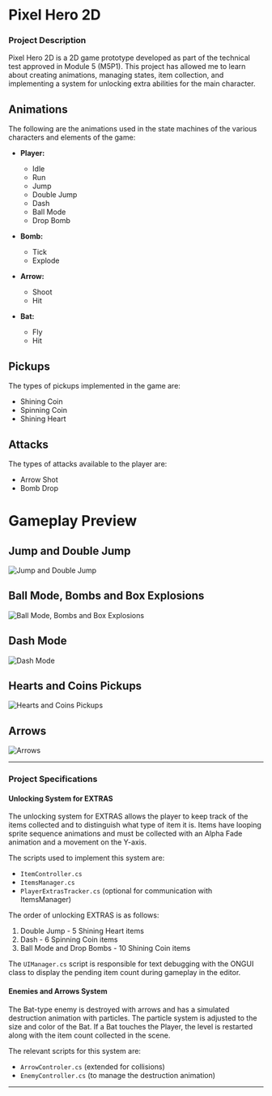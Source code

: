 # Pixel Hero 2D

### Project Description
Pixel Hero 2D is a 2D game prototype developed as part of the technical test approved in Module 5 (M5P1). This project has allowed me to learn about creating animations, managing states, item collection, and implementing a system for unlocking extra abilities for the main character.

## **Animations**
The following are the animations used in the state machines of the various characters and elements of the game:

- **Player:**
  - Idle
  - Run
  - Jump
  - Double Jump
  - Dash
  - Ball Mode
  - Drop Bomb

- **Bomb:**
  - Tick
  - Explode

- **Arrow:**
  - Shoot
  - Hit

- **Bat:**
  - Fly
  - Hit

## **Pickups**
The types of pickups implemented in the game are:

- Shining Coin
- Spinning Coin
- Shining Heart

## **Attacks**
The types of attacks available to the player are:

- Arrow Shot
- Bomb Drop

# Gameplay Preview

## Jump and Double Jump
![Jump and Double Jump](url_of_gif)

## Ball Mode, Bombs and Box Explosions
![Ball Mode, Bombs and Box Explosions](url_of_gif)

## Dash Mode
![Dash Mode](url_of_gif)

## Hearts and Coins Pickups
![Hearts and Coins Pickups](url_of_gif)

## Arrows
![Arrows](url_of_gif)

---

### Project Specifications

#### Unlocking System for EXTRAS
The unlocking system for EXTRAS allows the player to keep track of the items collected and to distinguish what type of item it is. Items have looping sprite sequence animations and must be collected with an Alpha Fade animation and a movement on the Y-axis.

The scripts used to implement this system are:
- `ItemController.cs`
- `ItemsManager.cs`
- `PlayerExtrasTracker.cs` (optional for communication with ItemsManager)

The order of unlocking EXTRAS is as follows:
1. Double Jump - 5 Shining Heart items
2. Dash - 6 Spinning Coin items
3. Ball Mode and Drop Bombs - 10 Shining Coin items

The `UIManager.cs` script is responsible for text debugging with the ONGUI class to display the pending item count during gameplay in the editor.

#### Enemies and Arrows System
The Bat-type enemy is destroyed with arrows and has a simulated destruction animation with particles. The particle system is adjusted to the size and color of the Bat. If a Bat touches the Player, the level is restarted along with the item count collected in the scene.

The relevant scripts for this system are:
- `ArrowControler.cs` (extended for collisions)
- `EnemyController.cs` (to manage the destruction animation)

---
